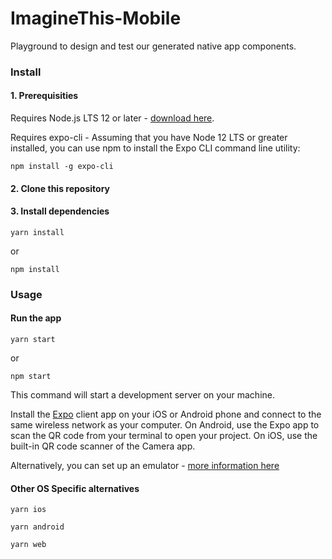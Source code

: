 # ImagineThis-Mobile

Playground to design and test our generated native app components.

### Install

#### 1. Prerequisities

Requires Node.js LTS 12 or later - [download here](https://nodejs.org/en/).

Requires expo-cli - Assuming that you have Node 12 LTS or greater installed, you can use npm to install the Expo CLI command line utility:

```
npm install -g expo-cli
```

#### 2. Clone this repository

#### 3. Install dependencies

```
yarn install
```
or
```
npm install
```

### Usage

#### Run the app

```
yarn start
```
or
```
npm start
```

This command will start a development server on your machine. 

Install the [Expo](https://expo.io/) client app on your iOS or Android phone and connect to the same wireless network as your computer. 
On Android, use the Expo app to scan the QR code from your terminal to open your project. 
On iOS, use the built-in QR code scanner of the Camera app. 

Alternatively, you can set up an emulator - [more information here](https://reactnative.dev/docs/environment-setup)

#### Other OS Specific alternatives

```
yarn ios
```

```
yarn android
```

```
yarn web
```
